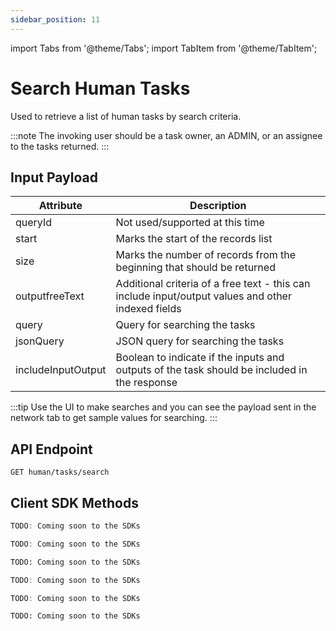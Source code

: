 ```yaml
---
sidebar_position: 11
---
```


import Tabs from '@theme/Tabs';
import TabItem from '@theme/TabItem';

# Search Human Tasks

Used to retrieve a list of human tasks by search criteria. 

:::note
The invoking user should be a task owner, an ADMIN, or an assignee to the tasks returned. 
:::

## Input Payload

| Attribute          | Description                                                                                        |
|--------------------|----------------------------------------------------------------------------------------------------| 
| queryId            | Not used/supported at this time                                                                    |
| start              | Marks the start of the records list                                                                |
| size               | Marks the number of records from the beginning that should be returned                             |
| outputfreeText           | Additional criteria of a free text - this can include input/output values and other indexed fields |
| query              | Query for searching the tasks                                                                      |
| jsonQuery          | JSON query for searching the tasks                                                                 |
| includeInputOutput | Boolean to indicate if the inputs and outputs of the task should be included in the response       |


:::tip
Use the UI to make searches and you can see the payload sent in the network tab to get sample values for searching.
:::

## API Endpoint 

```
GET human/tasks/search
```

## Client SDK Methods

<Tabs>
<TabItem value="Java" label="Java">

```java
TODO: Coming soon to the SDKs
```

</TabItem>
<TabItem value="Go" label="Go">

```go
TODO: Coming soon to the SDKs
```

</TabItem>
<TabItem value="Python" label="Python">

```python
TODO: Coming soon to the SDKs
```

</TabItem>
<TabItem value="CSharp" label="CSharp">

```csharp
TODO: Coming soon to the SDKs
```

</TabItem>
<TabItem value="Javascript" label="Javascript">

```javascript
TODO: Coming soon to the SDKs
```

</TabItem>
<TabItem value="Clojure" label="Clojure">

```clojure
TODO: Coming soon to the SDKs
```

</TabItem>
</Tabs>
